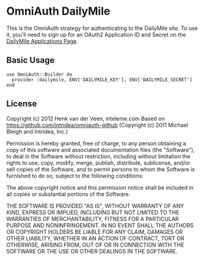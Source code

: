 # OmniAuth DailyMile

This is the OmniAuth strategy for authenticating to the DailyMile site. To
use it, you'll need to sign up for an OAuth2 Application ID and Secret
on the [DailyMile Applications Page](http://www.dailymile.com/api/consumers/new).

## Basic Usage

    use OmniAuth::Builder do
      provider :dailymile, ENV['DAILYMILE_KEY'], ENV['DAILYMILE_SECRET']
    end

## License

Copyright (c) 2012 Henk van der Veen, inteleme.com
Based on https://github.com/intridea/omniauth-github (Copyright (c) 2011 Michael Bleigh and Intridea, Inc.)

Permission is hereby granted, free of charge, to any person obtaining a copy of this software and associated documentation files (the "Software"), to deal in the Software without restriction, including without limitation the rights to use, copy, modify, merge, publish, distribute, sublicense, and/or sell copies of the Software, and to permit persons to whom the Software is furnished to do so, subject to the following conditions:

The above copyright notice and this permission notice shall be included in all copies or substantial portions of the Software.

THE SOFTWARE IS PROVIDED "AS IS", WITHOUT WARRANTY OF ANY KIND, EXPRESS OR IMPLIED, INCLUDING BUT NOT LIMITED TO THE WARRANTIES OF MERCHANTABILITY, FITNESS FOR A PARTICULAR PURPOSE AND NONINFRINGEMENT. IN NO EVENT SHALL THE AUTHORS OR COPYRIGHT HOLDERS BE LIABLE FOR ANY CLAIM, DAMAGES OR OTHER LIABILITY, WHETHER IN AN ACTION OF CONTRACT, TORT OR OTHERWISE, ARISING FROM, OUT OF OR IN CONNECTION WITH THE SOFTWARE OR THE USE OR OTHER DEALINGS IN THE SOFTWARE.
